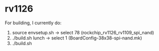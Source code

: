 # rv1126

For building, I currently do:
1) source envsetup.sh -> select 78 (rockchip_rv1126_rv1109_spi_nand)
2) ./build.sh lunch -> select 1 (BoardConfig-38x38-spi-nand.mk)
3) ./build.sh
